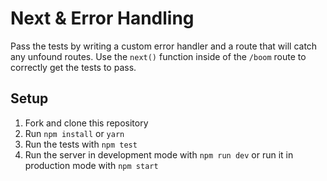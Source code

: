 # Next & Error Handling

Pass the tests by writing a custom error handler and a route that will catch any unfound routes. Use the `next()` function inside of the `/boom` route to correctly get the tests to pass.

## Setup

1. Fork and clone this repository
1. Run `npm install` or `yarn`
1. Run the tests with `npm test`
1. Run the server in development mode with `npm run dev` or run it in production mode with `npm start`
